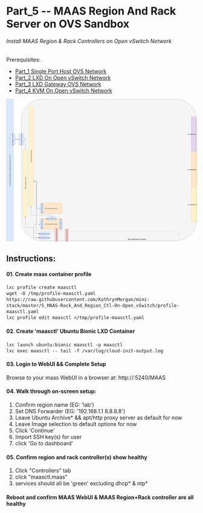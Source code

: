 # Part_5 -- MAAS Region And Rack Server on OVS Sandbox
###### Install MAAS Region & Rack Controllers on Open vSwitch Network

Prerequisites:
- [Part_1 Single Port Host OVS Network]
- [Part_2 LXD On Open vSwitch Network]
- [Part_3 LXD Gateway OVS Network]
- [Part_4 KVM On Open vSwitch Network]

![CCIO_Hypervisor - KVM-On-Open-vSwitch](https://github.com/KathrynMorgan/mini-stack/blob/master/5_MAAS-Rack_And_Region_Ctl-On-Open_vSwitch/web/drawio/MAAS-Region-And-Rack-Ctl-on-OVS-Sandbox.svg)

## Instructions:
#### 01. Create maas container profile
````
lxc profile create maasctl
wget -O /tmp/profile-maasctl.yaml https://raw.githubusercontent.com/KathrynMorgan/mini-stack/master/5_MAAS-Rack_And_Region_Ctl-On-Open_vSwitch/profile-maasctl.yaml
lxc profile edit maasctl </tmp/profile-maasctl.yaml 
````

#### 02. Create 'maasctl' Ubuntu Bionic LXD Container
````
lxc launch ubuntu:bionic maasctl -p maasctl
lxc exec maasctl -- tail -f /var/log/cloud-init-output.log
````

#### 03. Login to WebUI && Complete Setup
Browse to your maas WebUI in a browser at: http://<gateway-ip>:5240/MAAS

#### 04. Walk through on-screen setup:
 1. Confirm region name (EG: 'lab')
 2. Set DNS Forwarder   (EG: '192.168.1.1 8.8.8.8')
 3. Leave Ubuntu Archive* && apt/http proxy server as default for now
 4. Leave Image selection to default options for now
 5. Click 'Continue'
 6. Import SSH key(s) for user
 7. click 'Go to dashboard'

#### 05. Confirm region and rack controller(s) show healthy
 1. Click "Controllers" tab
 2. click "maasctl.maas"
 3. services should all be 'green' excluding dhcp* & ntp*

#### Reboot and confirm MAAS WebUI & MAAS Region+Rack controller are all healthy

<!-- Markdown link & img dfn's -->
[Part_1 Single Port Host OVS Network]: https://github.com/KathrynMorgan/mini-stack/tree/master/1_Single_Port_Host-Open_vSwitch_Network_Configuration
[Part_2 LXD On Open vSwitch Network]: https://github.com/KathrynMorgan/mini-stack/tree/master/2_LXD-On-OVS
[Part_3 LXD Gateway OVS Network]: https://github.com/KathrynMorgan/mini-stack/tree/master/3_LXD_Network_Gateway
[Part_4 KVM On Open vSwitch Network]: https://github.com/KathrynMorgan/mini-stack/tree/master/4_KVM_On_Open_vSwitch
